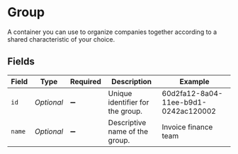 # Group

A container you can use to organize companies together according to a shared characteristic of your choice.


## Fields

| Field                                | Type                                 | Required                             | Description                          | Example                              |
| ------------------------------------ | ------------------------------------ | ------------------------------------ | ------------------------------------ | ------------------------------------ |
| `id`                                 | *Optional<String>*                   | :heavy_minus_sign:                   | Unique identifier for the group.     | 60d2fa12-8a04-11ee-b9d1-0242ac120002 |
| `name`                               | *Optional<String>*                   | :heavy_minus_sign:                   | Descriptive name of the group.       | Invoice finance team                 |